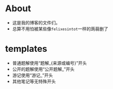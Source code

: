 # About
+ 这是我的博客的文件们。
+ 总算不用怕被某些像`felixesintot`一样的蒟蒻删了

# templates

+ 普通题解使用“题解_{来源或编号}”开头
+ 公开的题解使用“公开题解_”开头
+ 游记使用“游记_”开头
+ 其他笔记等无特殊开头
